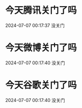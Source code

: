# 今天腾讯关门了吗

2024-07-07 00:17:37 没关门

# 今天微博关门了吗

2024-07-07 00:17:40 没关门

# 今天谷歌关门了吗

2024-07-07 00:17:40 没关门

